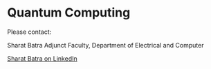 # Quantum Computing

Please contact:

Sharat Batra
Adjunct Faculty, Department of Electrical and Computer

[Sharat Batra on LinkedIn](https://www.linkedin.com/in/sharatbatra/)